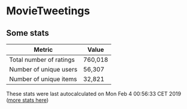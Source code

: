 # MovieTweetings
## Some stats

Metric | Value
--- | ---
Total number of ratings                 | 760,018
Number of unique users                  | 56,307
Number of unique items                  | 32,821
These stats were last autocalculated on Mon Feb 4 00:56:33 CET 2019  ([more stats here](./stats.md))

